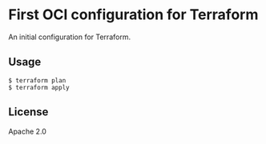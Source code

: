 # First OCI configuration for Terraform

An initial configuration for Terraform.

## Usage

```
$ terraform plan
$ terraform apply
```

## License

Apache 2.0
